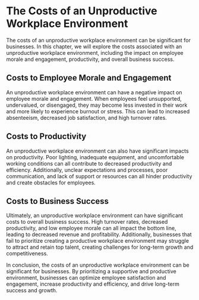 The Costs of an Unproductive Workplace Environment
===================================================================================================================================

The costs of an unproductive workplace environment can be significant for businesses. In this chapter, we will explore the costs associated with an unproductive workplace environment, including the impact on employee morale and engagement, productivity, and overall business success.

Costs to Employee Morale and Engagement
---------------------------------------

An unproductive workplace environment can have a negative impact on employee morale and engagement. When employees feel unsupported, undervalued, or disengaged, they may become less invested in their work and more likely to experience burnout or stress. This can lead to increased absenteeism, decreased job satisfaction, and high turnover rates.

Costs to Productivity
---------------------

An unproductive workplace environment can also have significant impacts on productivity. Poor lighting, inadequate equipment, and uncomfortable working conditions can all contribute to decreased productivity and efficiency. Additionally, unclear expectations and processes, poor communication, and lack of support or resources can all hinder productivity and create obstacles for employees.

Costs to Business Success
-------------------------

Ultimately, an unproductive workplace environment can have significant costs to overall business success. High turnover rates, decreased productivity, and low employee morale can all impact the bottom line, leading to decreased revenue and profitability. Additionally, businesses that fail to prioritize creating a productive workplace environment may struggle to attract and retain top talent, creating challenges for long-term growth and competitiveness.

In conclusion, the costs of an unproductive workplace environment can be significant for businesses. By prioritizing a supportive and productive environment, businesses can optimize employee satisfaction and engagement, increase productivity and efficiency, and drive long-term success and growth.
